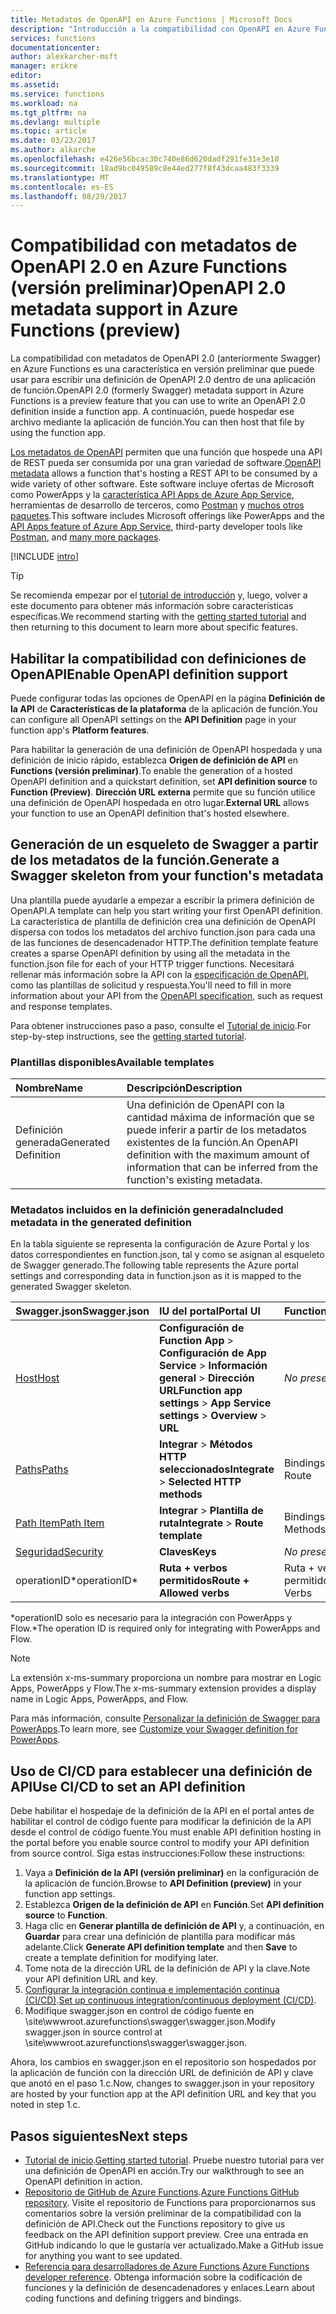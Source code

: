 ```yaml
---
title: Metadatos de OpenAPI en Azure Functions | Microsoft Docs
description: "Introducción a la compatibilidad con OpenAPI en Azure Functions"
services: functions
documentationcenter: 
author: alexkarcher-msft
manager: erikre
editor: 
ms.assetid: 
ms.service: functions
ms.workload: na
ms.tgt_pltfrm: na
ms.devlang: multiple
ms.topic: article
ms.date: 03/23/2017
ms.author: alkarche
ms.openlocfilehash: e426e56bcac30c740e86d620dadf291fe31e3e10
ms.sourcegitcommit: 18ad9bc049589c8e44ed277f8f43dcaa483f3339
ms.translationtype: MT
ms.contentlocale: es-ES
ms.lasthandoff: 08/29/2017
---
```

# <a name="openapi-20-metadata-support-in-azure-functions-preview"></a><span data-ttu-id="e010e-103">Compatibilidad con metadatos de OpenAPI 2.0 en Azure Functions (versión preliminar)</span><span class="sxs-lookup"><span data-stu-id="e010e-103">OpenAPI 2.0 metadata support in Azure Functions (preview)</span></span>
<span data-ttu-id="e010e-104">La compatibilidad con metadatos de OpenAPI 2.0 (anteriormente Swagger) en Azure Functions es una característica en versión preliminar que puede usar para escribir una definición de OpenAPI 2.0 dentro de una aplicación de función.</span><span class="sxs-lookup"><span data-stu-id="e010e-104">OpenAPI 2.0 (formerly Swagger) metadata support in Azure Functions is a preview feature that you can use to write an OpenAPI 2.0 definition inside a function app.</span></span> <span data-ttu-id="e010e-105">A continuación, puede hospedar ese archivo mediante la aplicación de función.</span><span class="sxs-lookup"><span data-stu-id="e010e-105">You can then host that file by using the function app.</span></span>

<span data-ttu-id="e010e-106">[Los metadatos de OpenAPI](http://swagger.io/) permiten que una función que hospede una API de REST pueda ser consumida por una gran variedad de software.</span><span class="sxs-lookup"><span data-stu-id="e010e-106">[OpenAPI metadata](http://swagger.io/) allows a function that's hosting a REST API to be consumed by a wide variety of other software.</span></span> <span data-ttu-id="e010e-107">Este software incluye ofertas de Microsoft como PowerApps y la [característica API Apps de Azure App Service](https://docs.microsoft.com/azure/app-service-api/app-service-api-dotnet-get-started#a-idcodegena-generate-client-code-for-the-data-tier), herramientas de desarrollo de terceros, como [Postman](https://www.getpostman.com/docs/importing_swagger) y [muchos otros paquetes](http://swagger.io/tools/).</span><span class="sxs-lookup"><span data-stu-id="e010e-107">This software includes Microsoft offerings like PowerApps and the [API Apps feature of Azure App Service](https://docs.microsoft.com/azure/app-service-api/app-service-api-dotnet-get-started#a-idcodegena-generate-client-code-for-the-data-tier), third-party developer tools like [Postman](https://www.getpostman.com/docs/importing_swagger), and [many more packages](http://swagger.io/tools/).</span></span>

[!INCLUDE [intro](../../includes/functions-bindings-intro.md)]

>[!TIP]
><span data-ttu-id="e010e-108">Se recomienda empezar por el [tutorial de introducción](./functions-api-definition-getting-started.md) y, luego, volver a este documento para obtener más información sobre características específicas.</span><span class="sxs-lookup"><span data-stu-id="e010e-108">We recommend starting with the [getting started tutorial](./functions-api-definition-getting-started.md) and then returning to this document to learn more about specific features.</span></span>

## <span data-ttu-id="e010e-109"><a name="enable"></a>Habilitar la compatibilidad con definiciones de OpenAPI</span><span class="sxs-lookup"><span data-stu-id="e010e-109"><a name="enable"></a>Enable OpenAPI definition support</span></span>
<span data-ttu-id="e010e-110">Puede configurar todas las opciones de OpenAPI en la página **Definición de la API** de **Características de la plataforma** de la aplicación de función.</span><span class="sxs-lookup"><span data-stu-id="e010e-110">You can configure all OpenAPI settings on the **API Definition** page in your function app's **Platform features**.</span></span>

<span data-ttu-id="e010e-111">Para habilitar la generación de una definición de OpenAPI hospedada y una definición de inicio rápido, establezca **Origen de definición de API** en **Functions (versión preliminar)**.</span><span class="sxs-lookup"><span data-stu-id="e010e-111">To enable the generation of a hosted OpenAPI definition and a quickstart definition, set **API definition source** to **Function (Preview)**.</span></span> <span data-ttu-id="e010e-112">**Dirección URL externa** permite que su función utilice una definición de OpenAPI hospedada en otro lugar.</span><span class="sxs-lookup"><span data-stu-id="e010e-112">**External URL** allows your function to use an OpenAPI definition that's hosted elsewhere.</span></span>

## <span data-ttu-id="e010e-113"><a name="generate-definition"></a>Generación de un esqueleto de Swagger a partir de los metadatos de la función.</span><span class="sxs-lookup"><span data-stu-id="e010e-113"><a name="generate-definition"></a>Generate a Swagger skeleton from your function's metadata</span></span>
<span data-ttu-id="e010e-114">Una plantilla puede ayudarle a empezar a escribir la primera definición de OpenAPI.</span><span class="sxs-lookup"><span data-stu-id="e010e-114">A template can help you start writing your first OpenAPI definition.</span></span> <span data-ttu-id="e010e-115">La característica de plantilla de definición crea una definición de OpenAPI dispersa con todos los metadatos del archivo function.json para cada una de las funciones de desencadenador HTTP.</span><span class="sxs-lookup"><span data-stu-id="e010e-115">The definition template feature creates a sparse OpenAPI definition by using all the metadata in the function.json file for each of your HTTP trigger functions.</span></span> <span data-ttu-id="e010e-116">Necesitará rellenar más información sobre la API con la [especificación de OpenAPI](http://swagger.io/specification/), como las plantillas de solicitud y respuesta.</span><span class="sxs-lookup"><span data-stu-id="e010e-116">You'll need to fill in more information about your API from the [OpenAPI specification](http://swagger.io/specification/), such as request and response templates.</span></span>

<span data-ttu-id="e010e-117">Para obtener instrucciones paso a paso, consulte el [Tutorial de inicio](./functions-api-definition-getting-started.md).</span><span class="sxs-lookup"><span data-stu-id="e010e-117">For step-by-step instructions, see the [getting started tutorial](./functions-api-definition-getting-started.md).</span></span>

### <span data-ttu-id="e010e-118"><a name="templates"></a>Plantillas disponibles</span><span class="sxs-lookup"><span data-stu-id="e010e-118"><a name="templates"></a>Available templates</span></span>

|<span data-ttu-id="e010e-119">Nombre</span><span class="sxs-lookup"><span data-stu-id="e010e-119">Name</span></span>| <span data-ttu-id="e010e-120">Descripción</span><span class="sxs-lookup"><span data-stu-id="e010e-120">Description</span></span> |
|:-----|:-----|
|<span data-ttu-id="e010e-121">Definición generada</span><span class="sxs-lookup"><span data-stu-id="e010e-121">Generated Definition</span></span>|<span data-ttu-id="e010e-122">Una definición de OpenAPI con la cantidad máxima de información que se puede inferir a partir de los metadatos existentes de la función.</span><span class="sxs-lookup"><span data-stu-id="e010e-122">An OpenAPI definition with the maximum amount of information that can be inferred from the function's existing metadata.</span></span>|

### <span data-ttu-id="e010e-123"><a name="quickstart-details"></a>Metadatos incluidos en la definición generada</span><span class="sxs-lookup"><span data-stu-id="e010e-123"><a name="quickstart-details"></a>Included metadata in the generated definition</span></span>

<span data-ttu-id="e010e-124">En la tabla siguiente se representa la configuración de Azure Portal y los datos correspondientes en function.json, tal y como se asignan al esqueleto de Swagger generado.</span><span class="sxs-lookup"><span data-stu-id="e010e-124">The following table represents the Azure portal settings and corresponding data in function.json as it is mapped to the generated Swagger skeleton.</span></span>

|<span data-ttu-id="e010e-125">Swagger.json</span><span class="sxs-lookup"><span data-stu-id="e010e-125">Swagger.json</span></span>|<span data-ttu-id="e010e-126">IU del portal</span><span class="sxs-lookup"><span data-stu-id="e010e-126">Portal UI</span></span>|<span data-ttu-id="e010e-127">Function.json</span><span class="sxs-lookup"><span data-stu-id="e010e-127">Function.json</span></span>|
|:----|:-----|:-----|
|[<span data-ttu-id="e010e-128">Host</span><span class="sxs-lookup"><span data-stu-id="e010e-128">Host</span></span>](http://swagger.io/specification/#fixed-fields-15)|<span data-ttu-id="e010e-129">**Configuración de Function App** > **Configuración de App Service** > **Información general** > **Dirección URL**</span><span class="sxs-lookup"><span data-stu-id="e010e-129">**Function app settings** > **App Service settings** > **Overview** > **URL**</span></span>|<span data-ttu-id="e010e-130">*No presente*</span><span class="sxs-lookup"><span data-stu-id="e010e-130">*Not present*</span></span>
|[<span data-ttu-id="e010e-131">Paths</span><span class="sxs-lookup"><span data-stu-id="e010e-131">Paths</span></span>](http://swagger.io/specification/#paths-object-29)|<span data-ttu-id="e010e-132">**Integrar** > **Métodos HTTP seleccionados**</span><span class="sxs-lookup"><span data-stu-id="e010e-132">**Integrate** > **Selected HTTP methods**</span></span>|<span data-ttu-id="e010e-133">Bindings: Route</span><span class="sxs-lookup"><span data-stu-id="e010e-133">Bindings: Route</span></span>
|[<span data-ttu-id="e010e-134">Path Item</span><span class="sxs-lookup"><span data-stu-id="e010e-134">Path Item</span></span>](http://swagger.io/specification/#path-item-object-32)|<span data-ttu-id="e010e-135">**Integrar** > **Plantilla de ruta**</span><span class="sxs-lookup"><span data-stu-id="e010e-135">**Integrate** > **Route template**</span></span>|<span data-ttu-id="e010e-136">Bindings: Methods</span><span class="sxs-lookup"><span data-stu-id="e010e-136">Bindings: Methods</span></span>
|[<span data-ttu-id="e010e-137">Seguridad</span><span class="sxs-lookup"><span data-stu-id="e010e-137">Security</span></span>](http://swagger.io/specification/#security-scheme-object-112)|<span data-ttu-id="e010e-138">**Claves**</span><span class="sxs-lookup"><span data-stu-id="e010e-138">**Keys**</span></span>|<span data-ttu-id="e010e-139">*No presente*</span><span class="sxs-lookup"><span data-stu-id="e010e-139">*Not present*</span></span>|
|<span data-ttu-id="e010e-140">operationID*</span><span class="sxs-lookup"><span data-stu-id="e010e-140">operationID*</span></span>|<span data-ttu-id="e010e-141">**Ruta + verbos permitidos**</span><span class="sxs-lookup"><span data-stu-id="e010e-141">**Route + Allowed verbs**</span></span>|<span data-ttu-id="e010e-142">Ruta + verbos permitidos</span><span class="sxs-lookup"><span data-stu-id="e010e-142">Route + Allowed Verbs</span></span>|

<span data-ttu-id="e010e-143">\*operationID solo es necesario para la integración con PowerApps y Flow.</span><span class="sxs-lookup"><span data-stu-id="e010e-143">\*The operation ID is required only for integrating with PowerApps and Flow.</span></span>
> [!NOTE]
> <span data-ttu-id="e010e-144">La extensión x-ms-summary proporciona un nombre para mostrar en Logic Apps, PowerApps y Flow.</span><span class="sxs-lookup"><span data-stu-id="e010e-144">The x-ms-summary extension provides a display name in Logic Apps, PowerApps, and Flow.</span></span>
>
> <span data-ttu-id="e010e-145">Para más información, consulte [Personalizar la definición de Swagger para PowerApps](https://powerapps.microsoft.com/tutorials/customapi-how-to-swagger/).</span><span class="sxs-lookup"><span data-stu-id="e010e-145">To learn more, see [Customize your Swagger definition for PowerApps](https://powerapps.microsoft.com/tutorials/customapi-how-to-swagger/).</span></span>

## <span data-ttu-id="e010e-146"><a name="CICD"></a>Uso de CI/CD para establecer una definición de API</span><span class="sxs-lookup"><span data-stu-id="e010e-146"><a name="CICD"></a>Use CI/CD to set an API definition</span></span>

 <span data-ttu-id="e010e-147">Debe habilitar el hospedaje de la definición de la API en el portal antes de habilitar el control de código fuente para modificar la definición de la API desde el control de código fuente.</span><span class="sxs-lookup"><span data-stu-id="e010e-147">You must enable API definition hosting in the portal before you enable source control to modify your API definition from source control.</span></span> <span data-ttu-id="e010e-148">Siga estas instrucciones:</span><span class="sxs-lookup"><span data-stu-id="e010e-148">Follow these instructions:</span></span>

1. <span data-ttu-id="e010e-149">Vaya a **Definición de la API (versión preliminar)** en la configuración de la aplicación de función.</span><span class="sxs-lookup"><span data-stu-id="e010e-149">Browse to **API Definition (preview)** in your function app settings.</span></span>
  1. <span data-ttu-id="e010e-150">Establezca **Origen de la definición de API** en **Función**.</span><span class="sxs-lookup"><span data-stu-id="e010e-150">Set **API definition source** to **Function**.</span></span>
  1. <span data-ttu-id="e010e-151">Haga clic en **Generar plantilla de definición de API** y, a continuación, en **Guardar** para crear una definición de plantilla para modificar más adelante.</span><span class="sxs-lookup"><span data-stu-id="e010e-151">Click **Generate API definition template** and then **Save** to create a template definition for modifying later.</span></span>
  1. <span data-ttu-id="e010e-152">Tome nota de la dirección URL de la definición de API y la clave.</span><span class="sxs-lookup"><span data-stu-id="e010e-152">Note your API definition URL and key.</span></span>
1. <span data-ttu-id="e010e-153">[Configurar la integración continua e implementación continua (CI/CD)](https://docs.microsoft.com/azure/azure-functions/functions-continuous-deployment#continuous-deployment-requirements).</span><span class="sxs-lookup"><span data-stu-id="e010e-153">[Set up continuous integration/continuous deployment (CI/CD)](https://docs.microsoft.com/azure/azure-functions/functions-continuous-deployment#continuous-deployment-requirements).</span></span>
2. <span data-ttu-id="e010e-154">Modifique swagger.json en control de código fuente en \site\wwwroot\.azurefunctions\swagger\swagger.json.</span><span class="sxs-lookup"><span data-stu-id="e010e-154">Modify swagger.json in source control at \site\wwwroot\.azurefunctions\swagger\swagger.json.</span></span>

<span data-ttu-id="e010e-155">Ahora, los cambios en swagger.json en el repositorio son hospedados por la aplicación de función con la dirección URL de definición de API y clave que anotó en el paso 1.c.</span><span class="sxs-lookup"><span data-stu-id="e010e-155">Now, changes to swagger.json in your repository are hosted by your function app at the API definition URL and key that you noted in step 1.c.</span></span>

## <a name="next-steps"></a><span data-ttu-id="e010e-156">Pasos siguientes</span><span class="sxs-lookup"><span data-stu-id="e010e-156">Next steps</span></span>
* <span data-ttu-id="e010e-157">[Tutorial de inicio](functions-api-definition-getting-started.md).</span><span class="sxs-lookup"><span data-stu-id="e010e-157">[Getting started tutorial](functions-api-definition-getting-started.md).</span></span> <span data-ttu-id="e010e-158">Pruebe nuestro tutorial para ver una definición de OpenAPI en acción.</span><span class="sxs-lookup"><span data-stu-id="e010e-158">Try our walkthrough to see an OpenAPI definition in action.</span></span>
* <span data-ttu-id="e010e-159">[Repositorio de GitHub de Azure Functions](https://github.com/Azure/Azure-Functions/).</span><span class="sxs-lookup"><span data-stu-id="e010e-159">[Azure Functions GitHub repository](https://github.com/Azure/Azure-Functions/).</span></span> <span data-ttu-id="e010e-160">Visite el repositorio de Functions para proporcionarnos sus comentarios sobre la versión preliminar de la compatibilidad con la definición de API.</span><span class="sxs-lookup"><span data-stu-id="e010e-160">Check out the Functions repository to give us feedback on the API definition support preview.</span></span> <span data-ttu-id="e010e-161">Cree una entrada en GitHub indicando lo que le gustaría ver actualizado.</span><span class="sxs-lookup"><span data-stu-id="e010e-161">Make a GitHub issue for anything you want to see updated.</span></span>
* <span data-ttu-id="e010e-162">[Referencia para desarrolladores de Azure Functions](functions-reference.md).</span><span class="sxs-lookup"><span data-stu-id="e010e-162">[Azure Functions developer reference](functions-reference.md).</span></span> <span data-ttu-id="e010e-163">Obtenga información sobre la codificación de funciones y la definición de desencadenadores y enlaces.</span><span class="sxs-lookup"><span data-stu-id="e010e-163">Learn about coding functions and defining triggers and bindings.</span></span>
